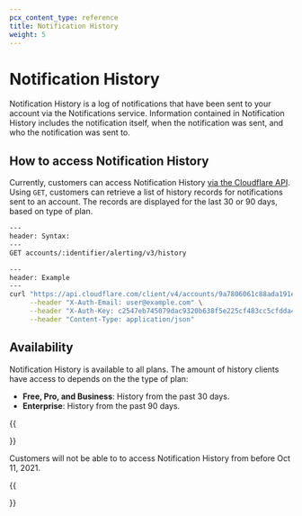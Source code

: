 ```yaml
---
pcx_content_type: reference
title: Notification History
weight: 5
---
```


# Notification History

Notification History is a log of notifications that have been sent to your account via the Notifications service. Information contained in Notification History includes the notification itself, when the notification was sent, and who the notification was sent to.

## How to access Notification History

Currently, customers can access Notification History [via the Cloudflare API](/api/operations/notification-history-list-history). Using `GET`, customers can retrieve a list of history records for notifications sent to an account. The records are displayed for the last 30 or 90 days, based on type of plan.

```txt
---
header: Syntax:
---
GET accounts/:identifier/alerting/v3/history
```

```sh
---
header: Example
---
curl "https://api.cloudflare.com/client/v4/accounts/9a7806061c88ada191ed06f989cc3dac/alerting/v3/history?page=1&per_page=25" \
     --header "X-Auth-Email: user@example.com" \
     --header "X-Auth-Key: c2547eb745079dac9320b638f5e225cf483cc5cfdda41" \
     --header "Content-Type: application/json"
```

## Availability

Notification History is available to all plans. The amount of history clients have access to depends on the the type of plan:

- **Free, Pro, and Business**: History from the past 30 days.
- **Enterprise**: History from the past 90 days.

{{<Aside type="note">}}

Customers will not be able to to access Notification History from before Oct 11, 2021.

{{</Aside>}}
